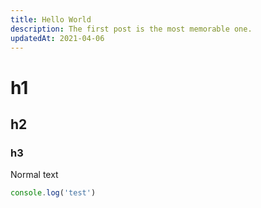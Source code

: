 ```yaml
---
title: Hello World
description: The first post is the most memorable one.
updatedAt: 2021-04-06
---
```


# h1
## h2
### h3

Normal text

```js
console.log('test')
```